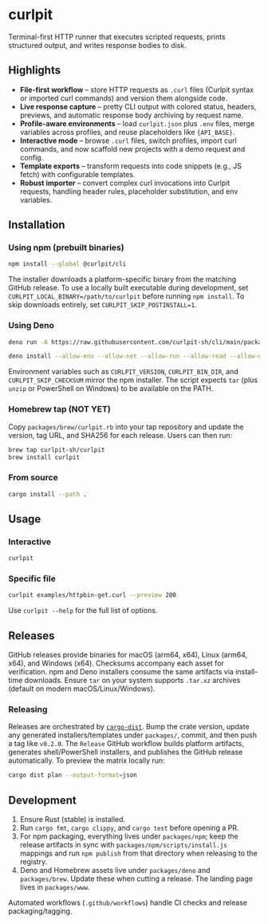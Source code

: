 # curlpit

Terminal-first HTTP runner that executes scripted requests, prints structured output, and writes response bodies to disk.

## Highlights

- **File-first workflow** – store HTTP requests as `.curl` files (Curlpit syntax or imported curl commands) and version them alongside code.
- **Live response capture** – pretty CLI output with colored status, headers, previews, and automatic response body archiving by request name.
- **Profile-aware environments** – load `curlpit.json` plus `.env` files, merge variables across profiles, and reuse placeholders like `{API_BASE}`.
- **Interactive mode** – browse `.curl` files, switch profiles, import curl commands, and now scaffold new projects with a demo request and config.
- **Template exports** – transform requests into code snippets (e.g., JS fetch) with configurable templates.
- **Robust importer** – convert complex curl invocations into Curlpit requests, handling header rules, placeholder substitution, and env variables.

## Installation

### Using npm (prebuilt binaries)

```bash
npm install --global @curlpit/cli
```

The installer downloads a platform-specific binary from the matching GitHub release. To use a locally built executable during development, set `CURLPIT_LOCAL_BINARY=/path/to/curlpit` before running `npm install`. To skip downloads entirely, set `CURLPIT_SKIP_POSTINSTALL=1`.

### Using Deno

```bash
deno run -A https://raw.githubusercontent.com/curlpit-sh/cli/main/packages/deno/src/index.ts
```

```bash
deno install --allow-env --allow-net --allow-run --allow-read --allow-write jsr:@curlpit/cli
```

Environment variables such as `CURLPIT_VERSION`, `CURLPIT_BIN_DIR`, and `CURLPIT_SKIP_CHECKSUM` mirror the npm installer. The script expects `tar` (plus `unzip` or PowerShell on Windows) to be available on the PATH.

### Homebrew tap (NOT YET)

Copy `packages/brew/curlpit.rb` into your tap repository and update the version, tag URL, and SHA256 for each release. Users can then run:

```bash
brew tap curlpit-sh/curlpit
brew install curlpit
```

### From source

```bash
cargo install --path .
```

## Usage

### Interactive
```bash
curlpit
```

### Specific file
```bash
curlpit examples/httpbin-get.curl --preview 200
```

Use `curlpit --help` for the full list of options.

## Releases

GitHub releases provide binaries for macOS (arm64, x64), Linux (arm64, x64), and Windows (x64). Checksums accompany each asset for verification. npm and Deno installers consume the same artifacts via install-time downloads. Ensure `tar` on your system supports `.tar.xz` archives (default on modern macOS/Linux/Windows).

### Releasing

Releases are orchestrated by [`cargo-dist`](https://github.com/axodotdev/cargo-dist). Bump the crate version, update any generated installers/templates under `packages/`, commit, and then push a tag like `v0.2.0`. The `Release` GitHub workflow builds platform artifacts, generates shell/PowerShell installers, and publishes the GitHub release automatically. To preview the matrix locally run:

```bash
cargo dist plan --output-format=json
```

## Development

1. Ensure Rust (stable) is installed.
2. Run `cargo fmt`, `cargo clippy`, and `cargo test` before opening a PR.
3. For npm packaging, everything lives under `packages/npm`; keep the release artifacts in sync with `packages/npm/scripts/install.js` mappings and run `npm publish` from that directory when releasing to the registry.
4. Deno and Homebrew assets live under `packages/deno` and `packages/brew`. Update these when cutting a release. The landing page lives in `packages/www`.

Automated workflows (`.github/workflows`) handle CI checks and release packaging/tagging.
